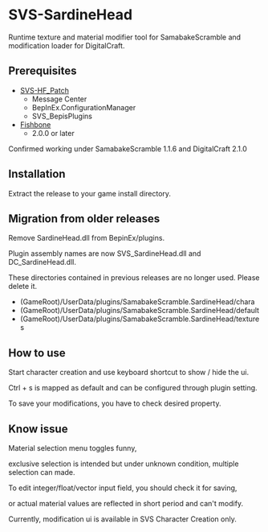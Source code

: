 # SVS-SardineHead

Runtime texture and material modifier tool for SamabakeScramble and modification loader for DigitalCraft.

## Prerequisites

- [SVS-HF_Patch](https://github.com/BepInEx/BepInEx)
  - Message Center
  - BepInEx.ConfigurationManager
  - SVS_BepisPlugins
- [Fishbone](https://github.com/MaybeSamigroup/SVS-Fishbone)
  - 2.0.0 or later

Confirmed working under SamabakeScramble 1.1.6 and DigitalCraft 2.1.0

## Installation

Extract the release to your game install directory.

## Migration from older releases

Remove SardineHead.dll from BepinEx/plugins.

Plugin assembly names are now SVS_SardineHead.dll and DC_SardineHead.dll.

These directories contained in previous releases are no longer used.
Please delete it.

- (GameRoot)/UserData/plugins/SamabakeScramble.SardineHead/chara
- (GameRoot)/UserData/plugins/SamabakeScramble.SardineHead/default
- (GameRoot)/UserData/plugins/SamabakeScramble.SardineHead/textures

## How to use

Start character creation and use keyboard shortcut to show / hide the ui.

Ctrl + s is mapped as default and can be configured through plugin setting.

To save your modifications, you have to check desired property.

## Know issue

Material selection menu toggles funny,

exclusive selection is intended but under unknown condition, multiple selection can made.

To edit integer/float/vector input field, you should check it for saving,

or actual material values are reflected in short period and can't modify.

Currently, modification ui is available in SVS Character Creation only.
